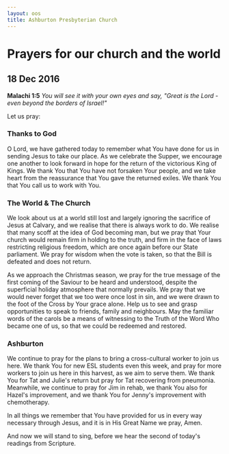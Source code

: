 ```yaml
---
layout: oos
title: Ashburton Presbyterian Church
---
```

# Prayers for our church and the world

## 18 Dec 2016 

__Malachi 1:5__ _You will see it with your own eyes and say, "Great is the Lord - even beyond the borders of Israel!"_

Let us pray:

### Thanks to God
O Lord, we have gathered today to remember what You have done for us in sending Jesus to take our place. As we celebrate the Supper, we encourage one another to look forward in hope for the return of the victorious King of Kings.
We thank You that You have not forsaken Your people, and we take heart from the reassurance that You gave the returned exiles. We thank You that You call us to work with You.

### The World & The Church
We look about us at a world still lost and largely ignoring the sacrifice of Jesus at Calvary, and we realise that there is always work to do. We realise that many scoff at the idea of God becoming man, but we pray that Your church would remain firm in holding to the truth, and firm in the face of laws restricting religious freedom, which are once again before our State parliament. We pray for wisdom when the vote is taken, so that the Bill is defeated and does not return.  

As we approach the Christmas season, we pray for the true message of the first coming of the Saviour to be heard and understood, despite the superficial holiday atmosphere that normally prevails. We pray that we would never forget that we too were once lost in sin, and we were drawn to the foot of the Cross by Your grace alone. Help us to see and grasp opportunities to speak to friends, family and neighbours. May the familiar words of the carols be a means of witnessing to the Truth of the Word Who became one of us, so that we could be redeemed and restored.

### Ashburton
We continue to pray for the plans to bring a cross-cultural worker to join us here. We thank You for new ESL students even this week, and pray for more workers to join us here in this harvest, as we aim to serve them. We thank You for Tat and Julie's return but pray for Tat recovering from pneumonia. Meanwhile, we continue to pray for Jim in rehab, we thank You also for Hazel's improvement, and we thank You for Jenny's improvement with chemotherapy.

In all things we remember that You have provided for us in every way necessary through Jesus, and it is in His Great Name we pray, Amen.

And now we will stand to sing, before we hear the second of today's readings from Scripture.